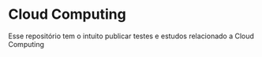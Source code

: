 # Cloud Computing
Esse repositório tem o intuito publicar testes e estudos relacionado a Cloud Computing
